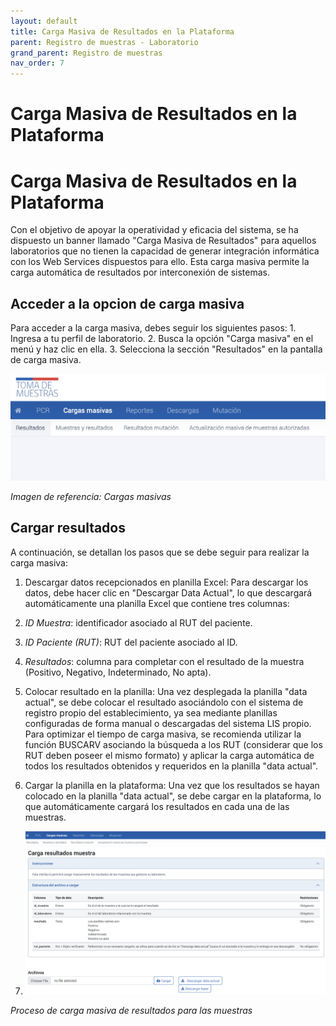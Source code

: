 ```yaml
---
layout: default
title: Carga Masiva de Resultados en la Plataforma
parent: Registro de muestras - Laboratorio 
grand_parent: Registro de muestras
nav_order: 7
---
```


# Carga Masiva de Resultados en la Plataforma

<h1>Carga Masiva de Resultados en la Plataforma</h1>
<p>Con el objetivo de apoyar la operatividad y eficacia del sistema, se ha dispuesto un banner llamado "Carga Masiva de Resultados" para aquellos laboratorios que no tienen la capacidad de generar integración informática con los Web Services dispuestos para ello. Esta carga masiva permite la carga automática de resultados por interconexión de sistemas.</p>
<h2>Acceder a la opcion de carga masiva</h2>
<p>Para acceder a la carga masiva, debes seguir los siguientes pasos:
1.  Ingresa a tu perfil de laboratorio.
2.  Busca la opción "Carga masiva" en el menú y haz clic en ella.
3.  Selecciona la sección "Resultados" en la pantalla de carga masiva.</p>
<p><img alt="Alt text" src="img/lab_carga_masiva_1.png" /></p>
<p><em>Imagen de referencia: Cargas masivas</em></p>
<h2>Cargar resultados</h2>
<p>A continuación, se detallan los pasos que se debe seguir para realizar la carga masiva:</p>
<ol>
<li>
<p>Descargar datos recepcionados en planilla Excel: Para descargar los datos, debe hacer clic en "Descargar Data Actual", lo que descargará automáticamente una planilla Excel que contiene tres columnas:</p>
</li>
<li>
<p><em>ID Muestra</em>: identificador asociado al RUT del paciente.</p>
</li>
<li><em>ID Paciente (RUT)</em>: RUT del paciente asociado al ID.</li>
<li>
<p><em>Resultados</em>: columna para completar con el resultado de la muestra (Positivo, Negativo, Indeterminado, No apta).</p>
</li>
<li>
<p>Colocar resultado en la planilla: Una vez desplegada la planilla "data actual", se debe colocar el resultado asociándolo con el sistema de registro propio del establecimiento, ya sea mediante planillas configuradas de forma manual o descargadas del sistema LIS propio. Para optimizar el tiempo de carga masiva, se recomienda utilizar la función BUSCARV asociando la búsqueda a los RUT (considerar que los RUT deben poseer el mismo formato) y aplicar la carga automática de todos los resultados obtenidos y requeridos en la planilla "data actual".</p>
</li>
<li>
<p>Cargar la planilla en la plataforma: Una vez que los resultados se hayan colocado en la planilla "data actual", se debe cargar en la plataforma, lo que automáticamente cargará los resultados en cada una de las muestras.</p>
</li>
<li><img alt="Alt text" src="img/lab_carga_masiva_2.png" /></li>
</ol>
<p><em>Proceso de carga masiva de resultados para las muestras</em></p>